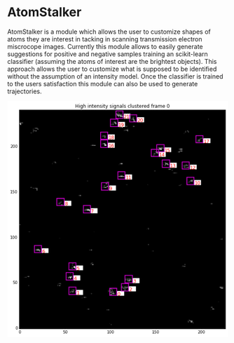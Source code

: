 # AtomStalker

AtomStalker is a module which allows the user to customize shapes of atoms they are interest in tacking in scanning transmission electron miscrocope images. Currently this module allows to easily generate suggestions for positive and negative samples training an scikit-learn classifier (assuming the atoms of interest are the brightest objects). This approach allows the user to customize what is supposed to be identified without the assumption of an intensity model. Once the classifier is trained to the users satisfaction this module can also be used to generate trajectories.

![GitHub Logo](/positive_samples.png "Positive samples")
